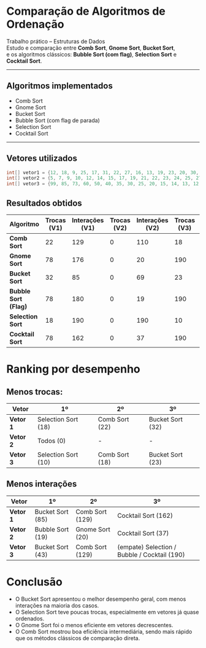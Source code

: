 # Comparação de Algoritmos de Ordenação

Trabalho prático – Estruturas de Dados  
Estudo e comparação entre **Comb Sort**, **Gnome Sort**, **Bucket Sort**,  
e os algoritmos clássicos: **Bubble Sort (com flag)**, **Selection Sort** e **Cocktail Sort**.

---

## Algoritmos implementados
- Comb Sort  
- Gnome Sort  
- Bucket Sort  
- Bubble Sort (com flag de parada)  
- Selection Sort  
- Cocktail Sort  

---

## Vetores utilizados

```java
int[] vetor1 = {12, 18, 9, 25, 17, 31, 22, 27, 16, 13, 19, 23, 20, 30, 14, 11, 15, 24, 26, 28};
int[] vetor2 = {5, 7, 9, 10, 12, 14, 15, 17, 19, 21, 22, 23, 24, 25, 27, 28, 29, 30, 31, 32};
int[] vetor3 = {99, 85, 73, 60, 50, 40, 35, 30, 25, 20, 15, 14, 13, 12, 11, 10, 9, 8, 7, 6};
````
## Resultados obtidos

| Algoritmo              | Trocas (V1) | Interações (V1) | Trocas (V2) | Interações (V2) | Trocas (V3) | Interações (V3) |
| ---------------------- | ----------- | --------------- | ----------- | --------------- | ----------- | --------------- |
| **Comb Sort**          | 22          | 129             | 0           | 110             | 18          | 129             |
| **Gnome Sort**         | 78          | 176             | 0           | 20              | 190         | 400             |
| **Bucket Sort**        | 32          | 85              | 0           | 69              | 23          | 43              |
| **Bubble Sort (Flag)** | 78          | 180             | 0           | 19              | 190         | 190             |
| **Selection Sort**     | 18          | 190             | 0           | 190             | 10          | 190             |
| **Cocktail Sort**      | 78          | 162             | 0           | 37              | 190         | 190             |

# Ranking por desempenho

## Menos trocas:
| Vetor       | 1º                  | 2º             | 3º               |
| ----------- | ------------------- | -------------- | ---------------- |
| **Vetor 1** | Selection Sort (18) | Comb Sort (22) | Bucket Sort (32) |
| **Vetor 2** | Todos (0)           | -              | -                |
| **Vetor 3** | Selection Sort (10) | Comb Sort (18) | Bucket Sort (23) |

## Menos interações
| Vetor       | 1º               | 2º              | 3º                                           |
| ----------- | ---------------- | --------------- | -------------------------------------------- |
| **Vetor 1** | Bucket Sort (85) | Comb Sort (129) | Cocktail Sort (162)                          |
| **Vetor 2** | Bubble Sort (19) | Gnome Sort (20) | Cocktail Sort (37)                           |
| **Vetor 3** | Bucket Sort (43) | Comb Sort (129) | (empate) Selection / Bubble / Cocktail (190) |

# Conclusão

- O Bucket Sort apresentou o melhor desempenho geral, com menos interações na maioria dos casos.
- O Selection Sort teve poucas trocas, especialmente em vetores já quase ordenados.
- O Gnome Sort foi o menos eficiente em vetores decrescentes.
- O Comb Sort mostrou boa eficiência intermediária, sendo mais rápido que os métodos clássicos de comparação direta.
